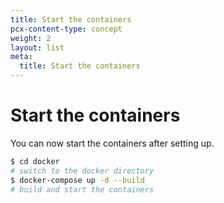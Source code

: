 ```yaml
---
title: Start the containers
pcx-content-type: concept
weight: 2
layout: list
meta:
  title: Start the containers
---
```


# Start the containers

You can now start the containers after setting up.

```bash
$ cd docker
# switch to the docker directory
$ docker-compose up -d --build
# build and start the containers
```
